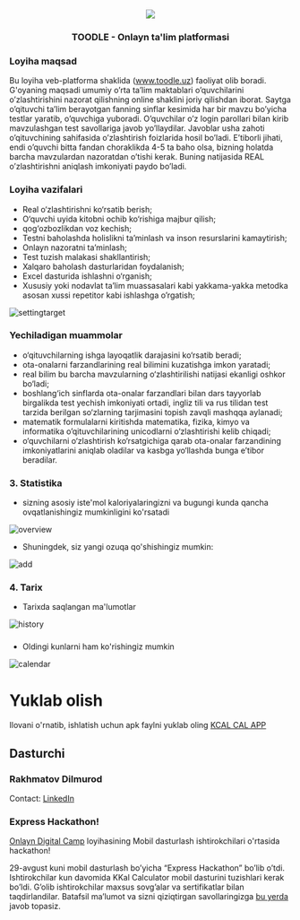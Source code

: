 <!-- PROJECT LOGO -->
<br />
<p align="center">
  <a href="https://github.com/rd20020301/toodle_dghackathon">
    <img src="https://telegra.ph/file/c91f1af087f92050fa013.png">
  </a>

  <h3 align="center">TOODLE - Onlayn ta'lim platformasi</h3>
</p>




### Loyiha maqsad

Bu loyiha veb-platforma shaklida (www.toodle.uz) faoliyat olib boradi. G'oyaning maqsadi umumiy o’rta ta’lim maktablari o’quvchilarini o’zlashtirishini nazorat qilishning online shaklini joriy qilishdan iborat. Saytga o’qituvchi  ta’lim berayotgan fanning sinflar kesimida har bir mavzu bo’yicha testlar yaratib, o’quvchiga yuboradi. O’quvchilar o’z login parollari bilan kirib mavzulashgan test savollariga javob yo’llaydilar. Javoblar usha zahoti o’qituvchining sahifasida o’zlashtirish foizlarida hosil bo’ladi. E’tiborli jihati, endi o’quvchi bitta fandan choraklikda 4-5 ta baho olsa, bizning holatda barcha mavzulardan nazoratdan o’tishi kerak. Buning natijasida REAL o’zlashtirishni aniqlash imkoniyati paydo bo’ladi.

### Loyiha vazifalari

- Real o‘zlashtirishni ko‘rsatib berish;
- O‘quvchi uyida kitobni ochib ko‘rishiga majbur qilish;
- qog‘ozbozlikdan voz kechish;
- Testni baholashda holislikni ta’minlash va inson resurslarini kamaytirish;
- Onlayn nazoratni ta’minlash;
- Test tuzish malakasi shakllantirish;
- Xalqaro baholash dasturlaridan foydalanish;
- Excel dasturida ishlashni o‘rganish;
- Xususiy yoki nodavlat ta’lim muassasalari kabi yakkama-yakka metodka asosan xussi repetitor kabi ishlashga o’rgatish;

![settingtarget](https://telegra.ph/file/6682e35e6ba308ff8cd8b.png)

### Yechiladigan muammolar

- o‘qituvchilarning ishga layoqatlik darajasini ko‘rsatib beradi;
- ota-onalarni farzandlarining real bilimini kuzatishga imkon yaratadi;
- real bilim bu barcha mavzularning o‘zlashtirilishi natijasi ekanligi oshkor bo‘ladi;
- boshlang‘ich sinflarda ota-onalar farzandlari bilan dars tayyorlab birgalikda test yechish imkoniyati ortadi, ingliz tili va rus tilidan test tarzida berilgan so‘zlarning tarjimasini topish zavqli mashqqa aylanadi;
- matematik formulalarni kiritishda matematika, fizika, kimyo va informatika o’qituvchilarining unicodlarni o‘zlashtirishi  kelib chiqadi;
- o‘quvchilarni o‘zlashtirish ko‘rsatgichiga qarab ota-onalar farzandining imkoniyatlarini aniqlab oladilar va kasbga yo‘llashda bunga e’tibor beradilar.

### 3. Statistika

- sizning asosiy iste'mol kaloriyalaringizni va bugungi kunda qancha ovqatlanishingiz mumkinligini ko'rsatadi

![overview](images/overview.png)




- Shuningdek, siz yangi ozuqa qo'shishingiz mumkin:

![add](images/add.png)



### 4. Tarix

- Tarixda saqlangan ma'lumotlar

![history](images/history.png)

### 

- Oldingi kunlarni ham ko'rishingiz mumkin

![calendar](images/calendar.png)


# Yuklab olish
Ilovani o'rnatib, ishlatish uchun apk faylni yuklab oling [KCAL CAL APP](images/app-debug.apk)

## Dasturchi

### Rakhmatov Dilmurod
Contact: [LinkedIn](https://www.linkedin.com/in/dilmurod-rakhmatov-ba215a174/)

### Express Hackathon!
[Onlayn Digital Camp](http://camp.digitalgeneration.uz/) loyihasining Mobil dasturlash ishtirokchilari o'rtasida hackathon!

29-avgust kuni mobil dasturlash bo’yicha “Express Hackathon” bo’lib o’tdi. Ishtirokchilar kun davomida KKal Calculator mobil dasturini tuzishlari kerak bo’ldi. G’olib ishtirokchilar maxsus sovg’alar va sertifikatlar bilan taqdirlandilar. Batafsil ma’lumot va sizni qiziqtirgan savollaringizga [bu yerda](https://t.me/digitalgeneration_uz/520) javob topasiz.


